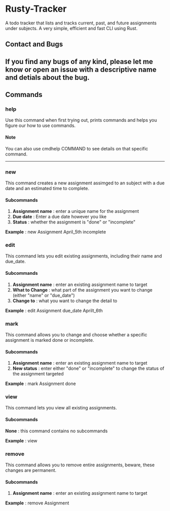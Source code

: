 # Rusty-Tracker
A todo tracker that lists and tracks current, past, and future assignments under subjects. A very simple, efficient and fast CLI using Rust.

## Contact and Bugs
If you find any bugs of any kind, please let me know or open an issue with a descriptive name and detials about the bug.
-------------------------------------------------------------------------------------------------------------------------------------------

## Commands

### help
Use this command when first trying out, prints commands and helps you figure our how to use commands.
#### Note
You can also use cmdhelp COMMAND to see details on that specific command.

------------------------------------------------------------------------------------------------------------------------------------------

### new
This command creates a new assignment assimged to an subject with a due date and an estimated time to complete.
#### Subcommands
1. **Assignment name** : enter a unique name for the assignment
2. **Due date** : Enter a due date however you like 
3. **Status** : whether the assignment is "done" or "incomplete"

**Example** : new Assignment April_5th incomplete


### edit
This command lets you edit existing assignments, including their name and due_date.
#### Subcommands
1. **Assignment name** : enter an existing assignment name to target
2. **What to Change** : what part of the assignment you want to change (either "name" or "due_date")
3. **Change to** : what you want to change the detail to

**Example** : edit Assignment due_date Aprilt_6th

### mark
This command allows you to change and choose whether a specific assignment is marked done or incomplete.
#### Subcommands
1. **Assignment name** : enter an existing assignment name to target
2. **New status** : enter either "done" or "incomplete" to change the status of the assignment targeted

**Example** : mark Assignment done

### view
This command lets you view all existing assignments.
#### Subcommands
**None** : this command contains no subcommands

**Example** : view

### remove
This command allows you to remove entire assignments, beware, these changes are permanent.
#### Subcommands
1. **Assignment name** : enter an existing assignment name to target

**Example** : remove Assignment



